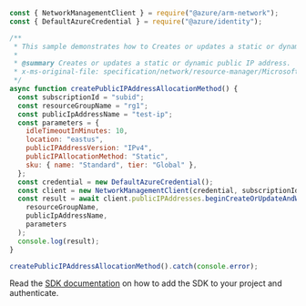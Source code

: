 ```javascript
const { NetworkManagementClient } = require("@azure/arm-network");
const { DefaultAzureCredential } = require("@azure/identity");

/**
 * This sample demonstrates how to Creates or updates a static or dynamic public IP address.
 *
 * @summary Creates or updates a static or dynamic public IP address.
 * x-ms-original-file: specification/network/resource-manager/Microsoft.Network/stable/2021-05-01/examples/PublicIpAddressCreateCustomizedValues.json
 */
async function createPublicIPAddressAllocationMethod() {
  const subscriptionId = "subid";
  const resourceGroupName = "rg1";
  const publicIpAddressName = "test-ip";
  const parameters = {
    idleTimeoutInMinutes: 10,
    location: "eastus",
    publicIPAddressVersion: "IPv4",
    publicIPAllocationMethod: "Static",
    sku: { name: "Standard", tier: "Global" },
  };
  const credential = new DefaultAzureCredential();
  const client = new NetworkManagementClient(credential, subscriptionId);
  const result = await client.publicIPAddresses.beginCreateOrUpdateAndWait(
    resourceGroupName,
    publicIpAddressName,
    parameters
  );
  console.log(result);
}

createPublicIPAddressAllocationMethod().catch(console.error);
```

Read the [SDK documentation](https://github.com/Azure/azure-sdk-for-js/blob/%40azure%2Farm-network_27.0.0/sdk/network/arm-network/README.md) on how to add the SDK to your project and authenticate.
